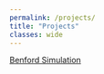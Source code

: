 ```yaml
---
permalink: /projects/
title: "Projects"
classes: wide
---
```


[Benford Simulation](/projects/benford/)
